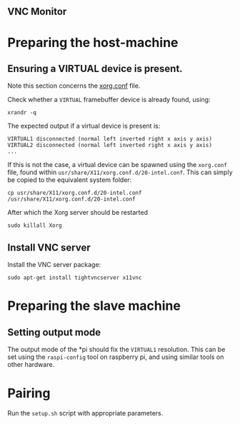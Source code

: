 VNC Monitor
-----------

# Preparing the host-machine

## Ensuring a VIRTUAL device is present.

Note this section concerns the [xorg.conf](https://xkcd.com/963/) file.

Check whether a `VIRTUAL` framebuffer device is already found, using:

    xrandr -q

The expected output if a virtual device is present is:

    VIRTUAL1 disconnected (normal left inverted right x axis y axis)
    VIRTUAL2 disconnected (normal left inverted right x axis y axis)
    ...

If this is not the case, a virtual device can be spawned using the `xorg.conf`
file, found within `usr/share/X11/xorg.conf.d/20-intel.conf`. This can simply
be copied to the equivalent system folder:

    cp usr/share/X11/xorg.conf.d/20-intel.conf /usr/share/X11/xorg.conf.d/20-intel.conf

After which the Xorg server should be restarted

    sudo killall Xorg

## Install VNC server

Install the VNC server package:

    sudo apt-get install tightvncserver x11vnc


# Preparing the slave machine

## Setting output mode

The output mode of the *pi should fix the `VIRTUAL1` resolution.
This can be set using the `raspi-config` tool on raspberry pi, and using
similar tools on other hardware.

# Pairing

Run the `setup.sh` script with appropriate parameters.
